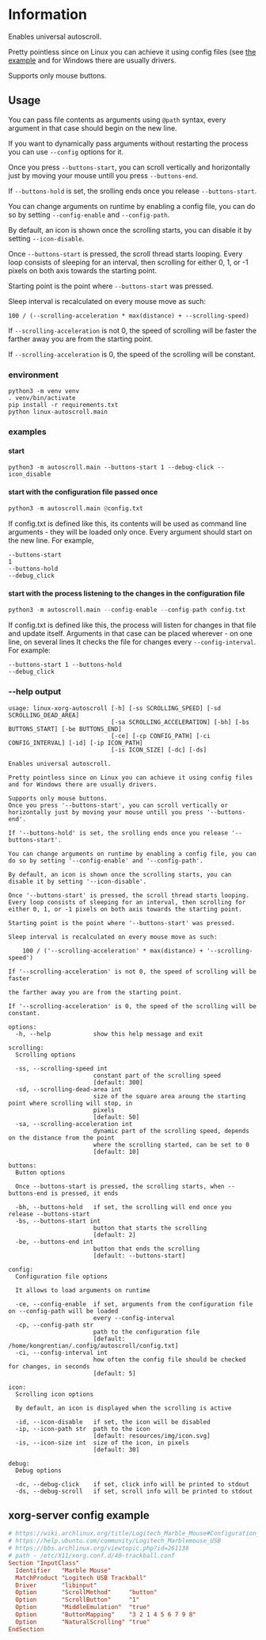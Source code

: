 # Information

Enables universal autoscroll.

Pretty pointless since on Linux you can achieve it using config files
(see [the example](#xorg-server-config-example) and for Windows there are usually drivers.

Supports only mouse buttons.

## Usage
You can pass file contents as arguments using `@path` syntax, every argument in
that case should begin on the new line.

If you want to dynamically pass arguments without restarting the process you can use `--config` options for it.

Once you press `--buttons-start`, you can scroll vertically and horizontally just by moving your mouse untill you press `--buttons-end`.

If `--buttons-hold` is set, the srolling ends once you release `--buttons-start`.

You can change arguments on runtime by enabling a config file, you can do so by setting `--config-enable` and `--config-path`.

By default, an icon is shown once the scrolling starts, you can disable it by setting `--icon-disable`.

Once `--buttons-start` is pressed, the scroll thread starts looping. Every loop consists of sleeping for an interval, then scrolling for either 0, 1, or -1 pixels on both axis towards the starting point.

Starting point is the point where `--buttons-start` was pressed.

Sleep interval is recalculated on every mouse move as such:
```
100 / (--scrolling-acceleration * max(distance) + --scrolling-speed)
```

If `--scrolling-acceleration` is not 0, the speed of scrolling will be faster
the farther away you are from the starting point.

If `--scrolling-acceleration` is 0, the speed of the scrolling will be constant.

### environment

```
python3 -m venv venv
. venv/bin/activate
pip install -r requirements.txt
python linux-autoscroll.main
```

### examples

#### start
```
python3 -m autoscroll.main --buttons-start 1 --debug-click --icon_disable
```

#### start with the configuration file passed once

```python
python3 -m autoscroll.main @config.txt
```
If config.txt is defined like this, its contents will be used as command line arguments - they will be loaded only once.
Every argument should start on the new line.
For example,
```
--buttons-start
1
--buttons-hold
--debug_click
```

#### start with the process listening to the changes in the configuration file

```python
python3 -m autoscroll.main --config-enable --config-path config.txt
```
If config.txt is defined like this, the process will listen for changes in that
file and update itself.
Arguments in that case can be placed wherever - on one line, on several lines
It checks the file for changes every `--config-interval`.
For example:
```
--buttons-start 1 --buttons-hold
--debug_click
```

### --help output

```
usage: linux-xorg-autoscroll [-h] [-ss SCROLLING_SPEED] [-sd SCROLLING_DEAD_AREA]
                             [-sa SCROLLING_ACCELERATION] [-bh] [-bs BUTTONS_START] [-be BUTTONS_END]
                             [-ce] [-cp CONFIG_PATH] [-ci CONFIG_INTERVAL] [-id] [-ip ICON_PATH]
                             [-is ICON_SIZE] [-dc] [-ds]

Enables universal autoscroll.

Pretty pointless since on Linux you can achieve it using config files and for Windows there are usually drivers.

Supports only mouse buttons.
Once you press '--buttons-start', you can scroll vertically or horizontally just by moving your mouse untill you press '--buttons-end'.

If '--buttons-hold' is set, the srolling ends once you release '--buttons-start'.

You can change arguments on runtime by enabling a config file, you can do so by setting '--config-enable' and '--config-path'.

By default, an icon is shown once the scrolling starts, you can disable it by setting '--icon-disable'.

Once '--buttons-start' is pressed, the scroll thread starts looping. Every loop consists of sleeping for an interval, then scrolling for either 0, 1, or -1 pixels on both axis towards the starting point.

Starting point is the point where '--buttons-start' was pressed.

Sleep interval is recalculated on every mouse move as such:

    100 / ('--scrolling-acceleration' * max(distance) + '--scrolling-speed')

If '--scrolling-acceleration' is not 0, the speed of scrolling will be faster

the farther away you are from the starting point.

If '--scrolling-acceleration' is 0, the speed of the scrolling will be constant.

options:
  -h, --help            show this help message and exit

scrolling:
  Scrolling options

  -ss, --scrolling-speed int
                        constant part of the scrolling speed
                        [default: 300]
  -sd, --scrolling-dead-area int
                        size of the square area aroung the starting point where scrolling will stop, in
                        pixels
                        [default: 50]
  -sa, --scrolling-acceleration int
                        dynamic part of the scrolling speed, depends on the distance from the point
                        where the scrolling started, can be set to 0
                        [default: 10]

buttons:
  Button options

  Once --buttons-start is pressed, the scrolling starts, when --buttons-end is pressed, it ends

  -bh, --buttons-hold   if set, the scrolling will end once you release --buttons-start
  -bs, --buttons-start int
                        button that starts the scrolling
                        [default: 2]
  -be, --buttons-end int
                        button that ends the scrolling
                        [default: --buttons-start]

config:
  Configuration file options

  It allows to load arguments on runtime

  -ce, --config-enable  if set, arguments from the configuration file on --config-path will be loaded
                        every --config-interval
  -cp, --config-path str
                        path to the configuration file
                        [default: /home/kongrentian/.config/autoscroll/config.txt]
  -ci, --config-interval int
                        how often the config file should be checked for changes, in seconds
                        [default: 5]

icon:
  Scrolling icon options

  By default, an icon is displayed when the scrolling is active

  -id, --icon-disable   if set, the icon will be disabled
  -ip, --icon-path str  path to the icon
                        [default: resources/img/icon.svg]
  -is, --icon-size int  size of the icon, in pixels
                        [default: 30]

debug:
  Debug options

  -dc, --debug-click    if set, click info will be printed to stdout
  -ds, --debug-scroll   if set, scroll info will be printed to stdout
```


## xorg-server config example

```conf
# https://wiki.archlinux.org/title/Logitech_Marble_Mouse#Configuration_file
# https://help.ubuntu.com/community/Logitech_Marblemouse_USB
# https://bbs.archlinux.org/viewtopic.php?id=261138
# path - /etc/X11/xorg.conf.d/40-trackball.conf
Section "InputClass"
  Identifier   "Marble Mouse"
  MatchProduct "Logitech USB Trackball"
  Driver       "libinput"
  Option       "ScrollMethod"     "button"
  Option       "ScrollButton"     "1"
  Option       "MiddleEmulation"  "true"
  Option       "ButtonMapping"    "3 2 1 4 5 6 7 9 8"
  Option       "NaturalScrolling" "true"
EndSection
```
